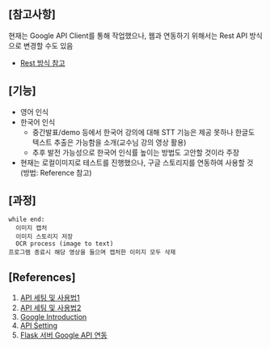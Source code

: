 ## [참고사항]
현재는 Google API Client를 통해 작업했으나, 웹과 연동하기 위해서는 Rest API 방식으로 변경할 수도 있음
- [Rest 방식 참고](https://cloud.google.com/vision/docs/reference/rest?hl=ko)

## [기능]
- 영어 인식
- 한국어 인식
  - 중간발표/demo 등에서 한국어 강의에 대해 STT 기능은 제공 못하나 한글도 텍스트 추출은 가능함을 소개(교수님 강의 영상 활용)
  - 추후 발전 가능성으로 한국어 인식률 높이는 방법도 고안할 것이라 주장
- 현재는 로컬이미지로 테스트를 진행했으나, 구글 스토리지를 연동하여 사용할 것 (방법: Reference 참고)

## [과정]
```
while end:
  이미지 캡처 
  이미지 스토리지 저장 
  OCR process (image to text)
프로그램 종료시 해당 영상을 들으며 캡처한 이미지 모두 삭제
```

 ## [References]
 1. [API 세팅 및 사용법1](https://davelogs.tistory.com/36?category=928468)
 2. [API 세팅 및 사용법2](https://ssamko.tistory.com/47)
 3. [Google Introduction](https://cloud.google.com/vision/docs/handwriting?hl=ko)
 4. [API Setting](https://cloud.google.com/vision/docs/setup?hl=ko)
 5. [Flask 서버 Google API 연동](https://gist.github.com/WGierke/c2d00580104de4ea9f82bae7bc846292)
